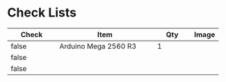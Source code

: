 # Check Lists

<table><thead><tr><th width="96" data-type="checkbox">Check</th><th width="209">Item</th><th width="69">Qty</th><th>Image</th></tr></thead><tbody><tr><td>false</td><td>Arduino Mega 2560 R3</td><td>1</td><td></td></tr><tr><td>false</td><td></td><td></td><td></td></tr><tr><td>false</td><td></td><td></td><td></td></tr></tbody></table>
